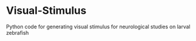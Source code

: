 # Visual-Stimulus
Python code for generating visual stimulus for neurological studies on larval zebrafish
